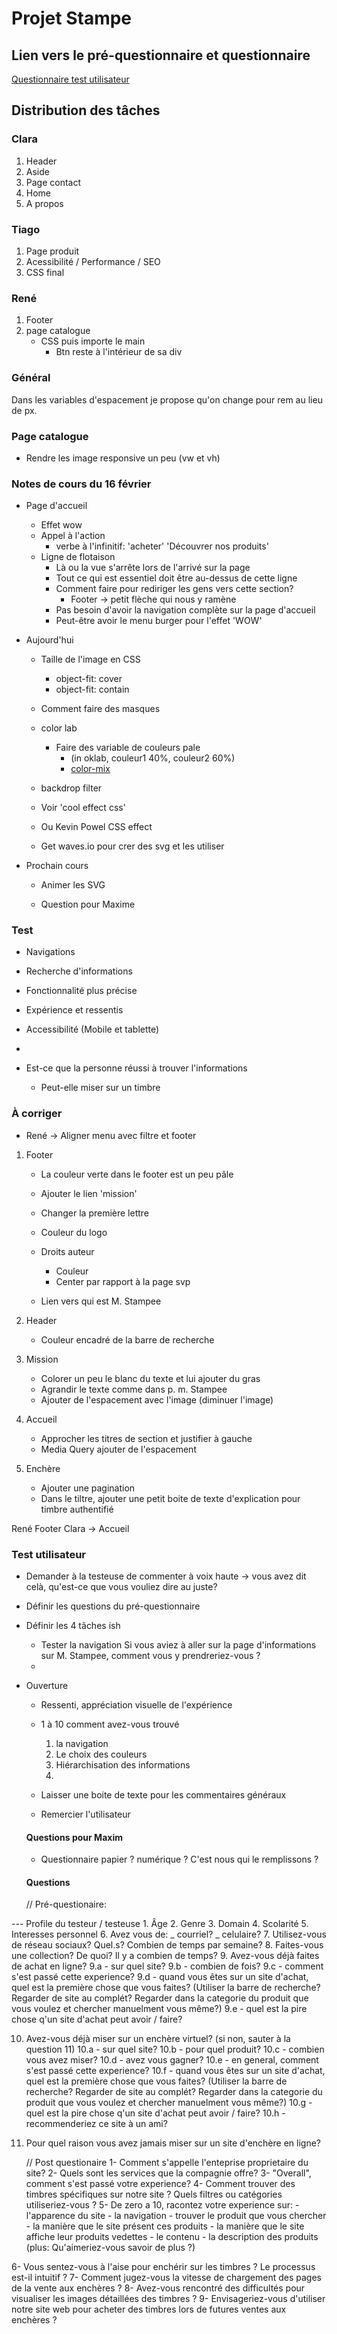 # Projet Stampe

## Lien vers le pré-questionnaire et questionnaire

[Questionnaire test utilisateur](https://docs.google.com/document/d/1VIcqwmlVnFiYvbqKMYRPb3n1bxuQQ891OrpEv4ckoAI/edit?usp=sharing)

## Distribution des tâches

### Clara

1. Header
2. Aside
3. Page contact
4. Home
5. A propos

### Tiago

1. Page produit
2. Acessibilité / Performance / SEO
3. CSS final

### René

1. Footer
2. page catalogue
   - CSS puis importe le main
     - Btn reste à l'intérieur de sa div

### Général

Dans les variables d'espacement je propose qu'on change pour rem au lieu de px.

### Page catalogue

- Rendre les image responsive un peu (vw et vh)

### Notes de cours du 16 février

- Page d'accueil

  - Effet wow
  - Appel à l'action
    - verbe à l'infinitif: 'acheter' 'Découvrer nos produits'
  - Ligne de flotaison
    - Là ou la vue s'arrête lors de l'arrivé sur la page
    - Tout ce qui est essentiel doit être au-dessus de cette ligne
    - Comment faire pour rediriger les gens vers cette section?
      - Footer -> petit flèche qui nous y ramène
    - Pas besoin d'avoir la navigation complète sur la page d'accueil
    - Peut-être avoir le menu burger pour l'effet 'WOW'

- Aujourd'hui

  - Taille de l'image en CSS
    - object-fit: cover
    - object-fit: contain
  - Comment faire des masques
  - color lab

    - Faire des variable de couleurs pale
      - (in oklab, couleur1 40%, couleur2 60%)
      - [color-mix](https://developer.mozilla.org/en-US/docs/Web/CSS/color_value/color-mix)

  - backdrop filter
  - Voir 'cool effect css'
  - Ou Kevin Powel CSS effect
  - Get waves.io pour crer des svg et les utiliser

- Prochain cours

  - Animer les SVG

  - Question pour Maxime

### Test

- Navigations
- Recherche d'informations
- Fonctionnalité plus précise
- Expérience et ressentis
- Accessibilité (Mobile et tablette)
-

- Est-ce que la personne réussi à trouver l'informations
  - Peut-elle miser sur un timbre

### À corriger

- René -> Aligner menu avec filtre et footer

1. Footer

   - La couleur verte dans le footer est un peu pâle

   - Ajouter le lien 'mission'
   - Changer la première lettre
   - Couleur du logo
   - Droits auteur
     - Couleur
     - Center par rapport à la page svp
   - Lien vers qui est M. Stampee

2. Header

   - Couleur encadré de la barre de recherche

3. Mission

   - Colorer un peu le blanc du texte et lui ajouter du gras
   - Agrandir le texte comme dans p. m. Stampee
   - Ajouter de l'espacement avec l'image (diminuer l'image)

4. Accueil

   - Approcher les titres de section et justifier à gauche
   - Media Query ajouter de l'espacement

5. Enchère
   - Ajouter une pagination
   - Dans le tiltre, ajouter une petit boite de texte d'explication pour timbre authentifié

René Footer
Clara -> Accueil

### Test utilisateur

- Demander à la testeuse de commenter à voix haute
  -> vous avez dit celà, qu'est-ce que vous vouliez dire au juste?

- Définir les questions du pré-questionnaire
- Définir les 4 tâches ish

  - Tester la navigation
    Si vous aviez à aller sur la page d'informations sur M. Stampee, comment vous y prendreriez-vous ?
  -

- Ouverture

  - Ressenti, appréciation visuelle de l'expérience
  - 1 à 10 comment avez-vous trouvé

    1. la navigation
    2. Le choix des couleurs
    3. Hiérarchisation des informations
    4.

  - Laisser une boite de texte pour les commentaires généraux
  - Remercier l'utilisateur

  #### Questions pour Maxim

  - Questionnaire papier ? numérique ? C'est nous qui le remplissons ?

  #### Questions

  // Pré-questionaire:

--- Profile du testeur / testeuse 1. Âge 2. Genre 3. Domain 4. Scolarité 5. Interesses personnel 6. Avez vous de:
_ courriel?
_ celulaire? 
7. Utilisez-vous de réseau sociaux? Quel.s? Combien de temps par semaine? 
8. Faites-vous une collection? De quoi? Il y a combien de temps? 
9. Avez-vous déjà faites de achat en ligne?
    9.a - sur quel site?
    9.b - combien de fois?
    9.c - comment s'est passé cette experience?
    9.d - quand vous êtes sur un site d'achat, quel est la première chose que vous faites? (Utiliser la barre de recherche? Regarder de site au complét? Regarder dans la categorie du produit que vous voulez et chercher manuelment vous même?)
    9.e - quel est la pire chose q'un site d'achat peut avoir / faire?

10. Avez-vous déjà miser sur un enchère virtuel? (si non, sauter à la question 11)
    10.a - sur quel site?
    10.b - pour quel produit?
    10.c - combien vous avez miser?
    10.d - avez vous gagner?
    10.e - en general, comment s'est passé cette experience?
    10.f - quand vous êtes sur un site d'achat, quel est la première chose que vous faites? (Utiliser la barre de recherche? Regarder de site au complét? Regarder dans la categorie du produit que vous voulez et chercher manuelment vous même?)
    10.g - quel est la pire chose q'un site d'achat peut avoir / faire?
    10.h - recommenderiez ce site à un ami?
11. Pour quel raison vous avez jamais miser sur un site d'enchère en ligne?



    // Post questionaire
1- Comment s'appelle l'enteprise proprietaire du site?
2- Quels sont les services que la compagnie offre?
3- "Overall", comment s'est passé votre experience?
4- Comment trouver des timbres spécifiques sur notre site ? Quels filtres ou catégories utiliseriez-vous ?
5- De zero a 10, racontez votre experience sur:
        - l'apparence du site
        - la navigation
        - trouver le produit que vous chercher
        - la manière que le site présent ces produits
        - la manière que le site affiche leur produits vedettes
        - le contenu
        - la description des produits (plus: Qu'aimeriez-vous savoir de plus ?)

6- Vous sentez-vous à l'aise pour enchérir sur les timbres ? Le processus est-il intuitif ?
7- Comment jugez-vous la vitesse de chargement des pages de la vente aux enchères ?
8- Avez-vous rencontré des difficultés pour visualiser les images détaillées des timbres ?
9- Envisageriez-vous d'utiliser notre site web pour acheter des timbres lors de futures ventes aux enchères ?

